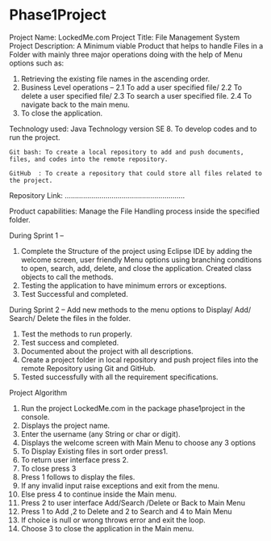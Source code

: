 # Phase1Project

Project Name:                       	LockedMe.com
Project Title:                                 File Management System
Project Description:  	A Minimum viable Product that helps to handle Files in
 	a Folder with mainly three major operations doing with the help of Menu options such as:
1. Retrieving the existing file names in the ascending order. 
2. Business Level operations –
2.1 To add a user specified file/
2.2 To delete a user specified file/
2.3 To search a user specified file.
2.4 To navigate back to the main menu.
3. To close the application.

Technology used:	Java Technology version SE 8. To develop codes and to run the project.

	Git bash: To create a local repository to add and push documents, files, and codes into the remote repository.

	GitHub	: To create a repository that could store all files related to the project.
Repository Link:                            …………………………………………………..

Product capabilities:                       Manage the File Handling process inside the specified folder.

During Sprint 1 –
1.	Complete the Structure of the project using Eclipse IDE by adding the welcome screen, user friendly Menu options using branching conditions to open, search, add, delete, and close the application. Created class objects to call the methods.
2.	Testing the application to have minimum errors or exceptions.
3.	Test Successful and completed.

During Sprint 2 –
Add new methods to the menu options to Display/ Add/ Search/ Delete the files in the folder.
1.	Test the methods to run properly.
2.	Test success and completed.
3.	Documented about the project with all descriptions.
4.	Create a project folder in local repository and push project files into the remote Repository using Git and GitHub.
5.	Tested successfully with all the requirement specifications.

Project Algorithm
1.	Run the project LockedMe.com in the package phase1project in the console.
2.	Displays the project name.
3.	Enter the username (any String or char or digit).
4.	Displays the welcome screen with Main Menu to choose any 3 options
5.	To Display Existing files in sort order press1.
6.	To return user interface press 2.
7.	To close press 3
8.	Press 1 follows to display the files.
9.	If any invalid input raise exceptions and exit from the menu.
10.	Else press 4 to continue inside the Main menu.
11.	Press 2 to user interface Add/Search /Delete or Back to Main Menu
12.	Press 1 to Add ,2 to Delete and 2 to Search and 4 to Main Menu
13.	If choice is null or wrong throws error and exit the loop.
14.	Choose 3 to close the application in the Main menu.










	


